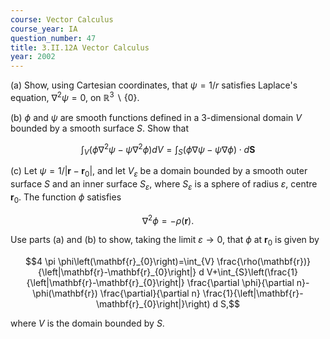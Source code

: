 ```yaml
---
course: Vector Calculus
course_year: IA
question_number: 47
title: 3.II.12A Vector Calculus
year: 2002
---
```



(a) Show, using Cartesian coordinates, that $\psi=1 / r$ satisfies Laplace's equation, $\nabla^{2} \psi=0$, on $\mathbb{R}^{3} \backslash\{0\} .$

(b) $\phi$ and $\psi$ are smooth functions defined in a 3-dimensional domain $V$ bounded by a smooth surface $S$. Show that

$$\int_{V}\left(\phi \nabla^{2} \psi-\psi \nabla^{2} \phi\right) d V=\int_{S}(\phi \nabla \psi-\psi \nabla \phi) \cdot d \mathbf{S}$$

(c) Let $\psi=1 /\left|\mathbf{r}-\mathbf{r}_{0}\right|$, and let $V_{\varepsilon}$ be a domain bounded by a smooth outer surface $S$ and an inner surface $S_{\varepsilon}$, where $S_{\varepsilon}$ is a sphere of radius $\varepsilon$, centre $\mathbf{r}_{0}$. The function $\phi$ satisfies

$$\nabla^{2} \phi=-\rho(\mathbf{r}) .$$

Use parts (a) and (b) to show, taking the limit $\varepsilon \rightarrow 0$, that $\phi$ at $\mathbf{r}_{0}$ is given by

$$4 \pi \phi\left(\mathbf{r}_{0}\right)=\int_{V} \frac{\rho(\mathbf{r})}{\left|\mathbf{r}-\mathbf{r}_{0}\right|} d V+\int_{S}\left(\frac{1}{\left|\mathbf{r}-\mathbf{r}_{0}\right|} \frac{\partial \phi}{\partial n}-\phi(\mathbf{r}) \frac{\partial}{\partial n} \frac{1}{\left|\mathbf{r}-\mathbf{r}_{0}\right|}\right) d S,$$

where $V$ is the domain bounded by $S$.